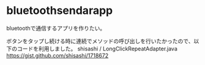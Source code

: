 bluetoothsendarapp
==================

bluetoothで通信するアプリを作りたい。

ボタンをタップし続ける時に連続でメソッドの呼び出しを行いたかったので、以下のコードを利用しました。
shisashi / LongClickRepeatAdapter.java
https://gist.github.com/shisashi/1718672
